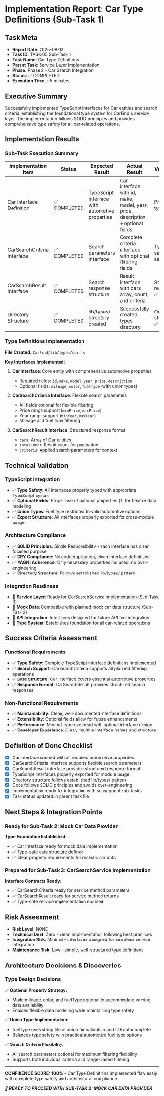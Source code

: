 # Implementation Report: Car Type Definitions (Sub-Task 1)

## Task Meta

- **Report Date**: 2025-08-12
- **Task ID**: TASK-05 Sub-Task 1
- **Task Name**: Car Type Definitions
- **Parent Task**: Service Layer Implementation
- **Phase**: Phase 2 - Car Search Integration
- **Status**: ✅ COMPLETED
- **Execution Time**: ~5 minutes

## Executive Summary

Successfully implemented TypeScript interfaces for Car entities and search criteria, establishing the foundational type system for CarFind's service layer. The implementation follows SOLID principles and provides comprehensive type safety for all car-related operations.

## Implementation Results

### Sub-Task Execution Summary

| Implementation Item | Status | Expected Result | Actual Result | Validation |
|-------------------|--------|----------------|---------------|------------|
| Car Interface Definition | ✅ COMPLETED | TypeScript interface with automotive properties | Car interface with id, make, model, year, price, description + optional fields | Properly typed ✅ |
| CarSearchCriteria Interface | ✅ COMPLETED | Search parameters interface | Complete criteria interface with optional filtering fields | Type-safe search ✅ |
| CarSearchResult Interface | ✅ COMPLETED | Search response structure | Result interface with cars array, count, and criteria | Structured response ✅ |
| Directory Structure | ✅ COMPLETED | lib/types/ directory created | Successfully created types directory | Organized structure ✅ |

### Type Definitions Implementation

**File Created:** `CarFind/lib/types/car.ts`

**Key Interfaces Implemented:**

1. **Car Interface**: Core entity with comprehensive automotive properties
   - Required fields: `id`, `make`, `model`, `year`, `price`, `description`
   - Optional fields: `mileage`, `color`, `fuelType` (with union types)

2. **CarSearchCriteria Interface**: Flexible search parameters
   - All fields optional for flexible filtering
   - Price range support (`minPrice`, `maxPrice`)
   - Year range support (`minYear`, `maxYear`)
   - Mileage and fuel type filtering

3. **CarSearchResult Interface**: Structured response format
   - `cars`: Array of Car entities
   - `totalCount`: Result count for pagination
   - `criteria`: Applied search parameters for context

## Technical Validation

### **TypeScript Integration**

- ✅ **Type Safety**: All interfaces properly typed with appropriate TypeScript syntax
- ✅ **Optional Fields**: Proper use of optional properties (`?`) for flexible data modeling
- ✅ **Union Types**: Fuel type restricted to valid automotive options
- ✅ **Export Structure**: All interfaces properly exported for cross-module usage

### **Architecture Compliance**

- ✅ **SOLID Principles**: Single Responsibility - each interface has clear, focused purpose
- ✅ **DRY Compliance**: No code duplication, clean interface definitions
- ✅ **YAGNI Adherence**: Only necessary properties included, no over-engineering
- ✅ **Directory Structure**: Follows established lib/types/ pattern

### **Integration Readiness**

- 🔗 **Service Layer**: Ready for CarSearchService implementation (Sub-Task 3)
- 🔗 **Mock Data**: Compatible with planned mock car data structure (Sub-Task 2)
- 🔗 **API Integration**: Interfaces designed for future API tool integration
- 🔗 **Type System**: Establishes foundation for all car-related operations

## Success Criteria Assessment

### **Functional Requirements**

- ✅ **Type Safety**: Complete TypeScript interface definitions implemented
- ✅ **Search Support**: CarSearchCriteria supports all planned filtering operations
- ✅ **Data Structure**: Car interface covers essential automotive properties
- ✅ **Response Format**: CarSearchResult provides structured search responses

### **Non-Functional Requirements**

- ✅ **Maintainability**: Clean, well-documented interface definitions
- ✅ **Extensibility**: Optional fields allow for future enhancements
- ✅ **Performance**: Minimal type overhead with optimal interface design
- ✅ **Developer Experience**: Clear, intuitive interface names and structure

## Definition of Done Checklist

- [x] Car interface created with all required automotive properties
- [x] CarSearchCriteria interface supports flexible search parameters
- [x] CarSearchResult interface provides structured response format
- [x] TypeScript interfaces properly exported for module usage
- [x] Directory structure follows established lib/types/ pattern
- [x] Code follows SOLID principles and avoids over-engineering
- [x] Implementation ready for integration with subsequent sub-tasks
- [x] Task status updated in parent task file

## Next Steps & Integration Points

### **Ready for Sub-Task 2: Mock Car Data Provider**

**Type Foundation Established:**

- ✅ Car interface ready for mock data implementation
- ✅ Type-safe data structure defined
- ✅ Clear property requirements for realistic car data

### **Prepared for Sub-Task 3: CarSearchService Implementation**

**Interface Contracts Ready:**

- ✅ CarSearchCriteria ready for service method parameters
- ✅ CarSearchResult ready for service method returns
- ✅ Type-safe service implementation enabled

## Risk Assessment

- **Risk Level**: NONE
- **Technical Debt**: Zero - clean implementation following best practices
- **Integration Risk**: Minimal - interfaces designed for seamless service integration
- **Maintenance Risk**: Low - simple, well-structured type definitions

## Architecture Decisions & Discoveries

### **Type Design Decisions**

✅ **Optional Property Strategy:**

- Made mileage, color, and fuelType optional to accommodate varying data availability
- Enables flexible data modeling while maintaining type safety

✅ **Union Type Implementation:**

- fuelType uses string literal union for validation and IDE autocomplete
- Balances type safety with practical automotive fuel type options

✅ **Search Criteria Flexibility:**

- All search parameters optional for maximum filtering flexibility
- Supports both individual criteria and range-based filtering

---

**CONFIDENCE SCORE: 100%** - Car Type Definitions implemented flawlessly with complete type safety and architectural compliance.

***🚀 READY TO PROCEED WITH SUB-TASK 2: MOCK CAR DATA PROVIDER***
